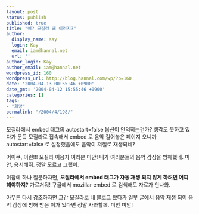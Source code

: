 ```yaml
---
layout: post
status: publish
published: true
title: "어? 모질라 왜 이러지?"
author:
  display_name: Kay
  login: Kay
  email: iam@hannal.net
  url: ''
author_login: Kay
author_email: iam@hannal.net
wordpress_id: 160
wordpress_url: http://blog.hannal.com/wp/?p=160
date: '2004-04-13 00:55:46 +0900'
date_gmt: '2004-04-12 15:55:46 +0900'
categories: []
tags:
- "희망"
permalink: "/2004/4/198/"
---
```

<p>모질라에서 embed 태그의 autostart=false 옵션이 안먹히는건가? 생각도 못하고 있다가 문득 모질라로 접속해서 embed 로 음악 걸어놓은 페이지 오니까 autostart=false 로 설정했음에도 음악이 저절로 재생되네?</p>
<p>어이쿠, 이런!!! 모질라 이용자 여러분 미안! 내가 여러분들의 음악 감상을 방해했네. 미안, 용서해줘. 정말 모르고 그랬어.</p>
<p>이참에 하나 질문하자면, <b>모질라에서 embed 태그가 자동 재생 되지 않게 하려면 어찌 해야하지?</b> 가르쳐줘! 구글에서 mozillar embed 로 검색해도 자료가 안나와.</p>
<p>아무튼 다시 강조하자면 그간 모질라로 내 블로그 왔다가 일부 글에서 음악 재생 되어 음악 감상에 방해 받은 이가 있다면 정말 사과할께. 미안 미안!</p>
